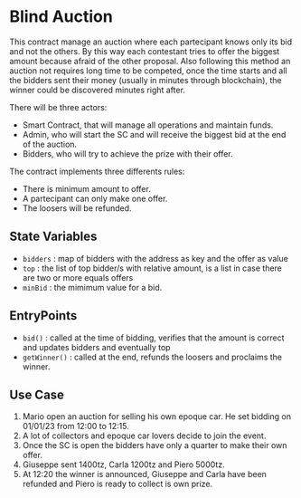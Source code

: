 # Blind Auction
This contract manage an auction where each partecipant knows only its bid and not the others.
By this way each contestant tries to offer the biggest amount because afraid of the other proposal.
Also following this method an auction not requires long time to be competed, once the time starts and all the bidders sent their money (usually in minutes through blockchain), the winner could be discovered minutes right after.

There will be three actors:

- Smart Contract, that will manage all operations and maintain funds.
- Admin, who will start the SC and will receive the biggest bid at the end of the auction.
- Bidders, who will try to achieve the prize with their offer.

The contract implements three differents rules:
- There is minimum amount to offer.
- A partecipant can only make one offer. 
- The loosers will be refunded.
 
## State Variables
- `bidders` : map of bidders with the address as key and the offer as value 
- `top` : the list of top bidder/s with relative amount, is a list in case there are two or more equals offers
- `minBid` : the mimimum value for a bid. 

## EntryPoints
- `bid()` : called at the time of bidding, verifies that the amount is correct and updates bidders and eventually top
- `getWinner()` : called at the end, refunds the loosers and proclaims the winner.

## Use Case
1. Mario open an auction for selling his own epoque car. He set bidding on 01/01/23 from 12:00 to 12:15.
2. A lot of collectors and epoque car lovers decide to join the event.
3. Once the SC is open the bidders have only a quarter to make their own offer.
4. Giuseppe sent 1400tz, Carla 1200tz and Piero 5000tz.
5. At 12:20 the winner is announced, Giuseppe and Carla have been refunded and Piero is ready to collect is own prize. 
